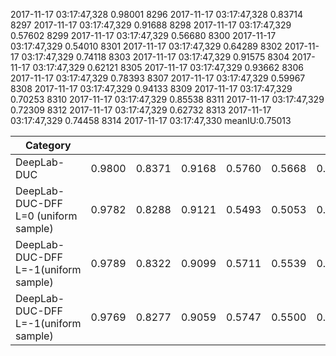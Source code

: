 2017-11-17 03:17:47,328 0.98001
8296 2017-11-17 03:17:47,328 0.83714
8297 2017-11-17 03:17:47,329 0.91688
8298 2017-11-17 03:17:47,329 0.57602
8299 2017-11-17 03:17:47,329 0.56680
8300 2017-11-17 03:17:47,329 0.54010
8301 2017-11-17 03:17:47,329 0.64289
8302 2017-11-17 03:17:47,329 0.74118
8303 2017-11-17 03:17:47,329 0.91575
8304 2017-11-17 03:17:47,329 0.62121
8305 2017-11-17 03:17:47,329 0.93662
8306 2017-11-17 03:17:47,329 0.78393
8307 2017-11-17 03:17:47,329 0.59967
8308 2017-11-17 03:17:47,329 0.94133
8309 2017-11-17 03:17:47,329 0.70253
8310 2017-11-17 03:17:47,329 0.85538
8311 2017-11-17 03:17:47,329 0.72309
8312 2017-11-17 03:17:47,329 0.62732
8313 2017-11-17 03:17:47,329 0.74458
8314 2017-11-17 03:17:47,330 meanIU:0.75013

| Category                             |        |        |        |        |        |        |        |        |        |        |        |        |        |        |        |        |         |        |        | meanIU |
|--------------------------------------|--------|--------|--------|--------|--------|--------|--------|--------|--------|--------|--------|--------|--------|--------|--------|--------|---------|--------|--------|--------|
| DeepLab-DUC                          | 0.9800 | 0.8371 | 0.9168 | 0.5760 | 0.5668 | 0.5401 | 0.6428 | 0.7411 | 0.9157 | 0.6212 | 0.9366 | 0.7839 | 0.5996 | 0.9413 | 0.7025 | 0.8553 | 0.7230  | 0.6273 | 0.7445 | 0.7501 |
| DeepLab-DUC-DFF L=0 (uniform sample) | 0.9782 | 0.8288 | 0.9121 | 0.5493 | 0.5053 | 0.5053 | 0.6290 | 0.7165 | 0.9098 | 0.6219 | 0.9317 | 0.7674 | 0.5839 | 0.9325 | 0.6266 | 0.8742 | 0.7519  | 0.6217 | 0.7368 | 0.7384 |
| DeepLab-DUC-DFF L=-1(uniform sample) | 0.9789 | 0.8322 | 0.9099 | 0.5711 | 0.5539 | 0.4855 | 0.6240 | 0.7110 | 0.9084 | 0.6310 | 0.9329 | 0.7511 | 0.5773 | 0.9314 | 0.6645 | 0.8748 | 0.7526  | 0.6341 | 0.7251 | 0.7395 |
| DeepLab-DUC-DFF L=-1(uniform sample) | 0.9769 | 0.8277 | 0.9059 | 0.5747 | 0.5500 | 0.4624 | 0.6103 | 0.6952 | 0.9034 | 0.6148 | 0.9317 | 0.7254 | 0.5457 | 0.9270 | 0.6767 | 0.8746 | 0.7466  | 0.6104 | 0.7035 | 0.7296 |